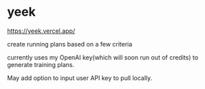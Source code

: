 # yeek
https://yeek.vercel.app/

create running plans based on a few criteria

currently uses my OpenAI key(which will soon run out of credits) to generate training plans. 

May add option to input user API key to pull locally. 
